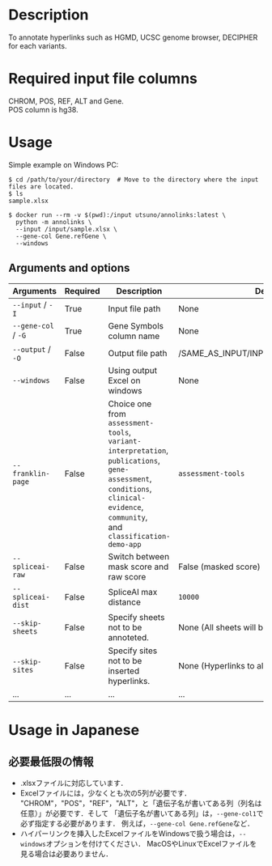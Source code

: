 # Description
To annotate hyperlinks such as HGMD, UCSC genome browser, DECIPHER for each variants.

# Required input file columns
CHROM, POS, REF, ALT and Gene.  
POS column is hg38.

# Usage

Simple example on Windows PC:
```Shell
$ cd /path/to/your/directory  # Move to the directory where the input files are located.
$ ls
sample.xlsx

$ docker run --rm -v $(pwd):/input utsuno/annolinks:latest \
  python -m annolinks \
  --input /input/sample.xlsx \
  --gene-col Gene.refGene \
  --windows
```

## Arguments and options
| Arguments | Required | Description | Default |
| ---  | --- | ---- | --- |
| `--input` / `-I`   | True | Input file path   | None         |
| `--gene-col` / `-G` | True | Gene Symbols column name | None |
| `--output` / `-O`  | False | Output file path  | /SAME_AS_INPUT/INPUT_FILE_hyperlinked.xlsx|
| `--windows` | False | Using output Excel on windows | None |
| `--franklin-page` | False | Choice one from <br>`assessment-tools`,<br>`variant-interpretation`,<br>`publications`,<br>`gene-assessment`,<br>`conditions`,<br>`clinical-evidence`,<br>`community`,<br>and `classification-demo-app`| `assessment-tools` |
| `--spliceai-raw` | False | Switch between mask score and raw score | False (masked score)|
| `--spliceai-dist` | False | SpliceAI max distance | `10000` |
| `--skip-sheets` | False | Specify sheets not to be annoteted.| None (All sheets will be annotated.)|
| `--skip-sites` | False | Specify sites not to be inserted hyperlinks.|None (Hyperlinks to all sites will be inserted.)|
| ...|...|...|...|


# Usage in Japanese
## 必要最低限の情報
- .xlsxファイルに対応しています．
- Excelファイルには，少なくとも次の5列が必要です．
  "CHROM"，"POS"，"REF"，"ALT"，と「遺伝子名が書いてある列（列名は任意）」が必要です．そして
  「遺伝子名が書いてある列」は，`--gene-col1`で必ず指定する必要があります．
  例えば，`--gene-col Gene.refGene`など．
- ハイパーリンクを挿入したExcelファイルをWindowsで扱う場合は，`--windows`オプションを付けてください．
  MacOSやLinuxでExcelファイルを見る場合は必要ありません．
